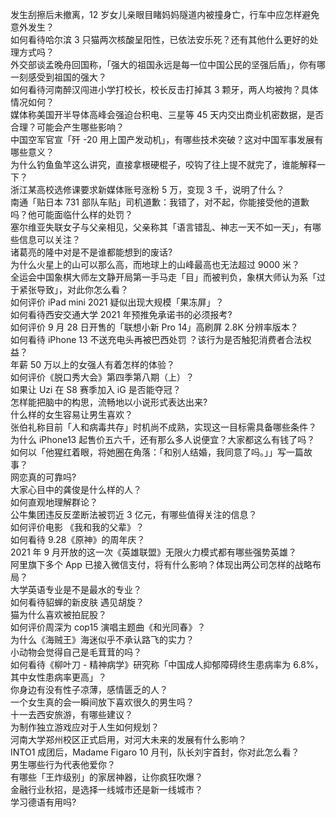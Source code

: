 发生刮擦后未撤离，12 岁女儿亲眼目睹妈妈隧道内被撞身亡，行车中应怎样避免意外发生？  
如何看待哈尔滨 3 只猫两次核酸呈阳性，已依法安乐死？还有其他什么更好的处理方式吗？  
外交部谈孟晚舟回国称，「强大的祖国永远是每一位中国公民的坚强后盾」，你有哪一刻感受到祖国的强大？  
如何看待河南醉汉闯进小学打校长，校长反击打掉其 3 颗牙，两人均被拘？具体情况如何？  
媒体称美国开半导体高峰会强迫台积电、三星等 45 天内交出商业机密数据，是否合理？可能会产生哪些影响？  
中国空军官宣「歼 -20 用上国产发动机」，有哪些技术突破？这对中国军事发展有哪些意义？  
为什么钓鱼鱼竿这么讲究，直接拿根硬棍子，咬钩了往上提不就完了，谁能解释一下？  
浙江某高校选修课要求新媒体账号涨粉 5 万，变现 3 千，说明了什么？  
南通「贴日本 731 部队车贴」司机道歉：我错了，对不起，你能接受他的道歉吗？他可能面临什么样的处罚？  
塞尔维亚失联女子与父亲相见，父亲称其「语言错乱、神志一天不如一天」，有哪些信息可以关注？  
诸葛亮的隆中对是不是谁都能想到的废话?  
为什么火星上的山可以那么高，而地球上的山峰最高也无法超过 9000 米？  
全运会中国象棋大师左文静开局第一手马走「目」而被判负，象棋大师认为系「过于紧张导致」，对此你怎么看？  
如何评价 iPad mini 2021 疑似出现大规模「果冻屏」？  
如何看待西安交通大学 2021 年预推免承诺书的必须报考?  
如何评价 9 月 28 日开售的「联想小新 Pro 14」高刷屏 2.8K 分辨率版本？  
如何看待 iPhone 13 不送充电头再被巴西处罚 ？该行为是否触犯消费者合法权益？  
年薪 50 万以上的女强人有着怎样的体验？  
如何评价《脱口秀大会》第四季第八期（上）？  
如果让 Uzi 在 S8 赛季加入 iG  是否能夺冠？  
怎样能把脑中的构思，流畅地以小说形式表达出来?  
什么样的女生容易让男生喜欢？  
张伯礼称目前「人和病毒共存」时机尚不成熟，实现这一目标需具备哪些条件？  
为什么 iPhone13 起售价五六千，还有那么多人说便宜？大家都这么有钱了吗？  
如何以「他猩红着眼，将她圈在角落：「和别人结婚，我同意了吗。」」写一篇故事？  
网恋真的可靠吗?  
大家心目中的龚俊是什么样的人？  
如何直观地理解群论？  
公牛集团违反反垄断法被罚近 3 亿元，有哪些值得关注的信息？  
如何评价电影 《我和我的父辈》？  
如何看待 9.28《原神》的周年庆？  
2021 年 9 月开放的这一次《英雄联盟》无限火力模式都有哪些强势英雄？  
阿里旗下多个 App 已接入微信支付，将有什么影响？体现出两公司怎样的战略布局？  
大学英语专业是不是最水的专业？  
如何看待貂蝉的新皮肤 遇见胡旋？  
猫为什么喜欢被拍屁股？  
如何评价周深为 cop15 演唱主题曲《和光同春》？  
为什么《海贼王》海迷似乎不承认路飞的实力？  
小动物会觉得自己是毛茸茸的吗？  
如何看待《柳叶刀 - 精神病学》研究称「中国成人抑郁障碍终生患病率为 6.8%，其中女性患病率更高」？  
你身边有没有性子凉薄，感情匮乏的人？  
一个女生真的会一瞬间放下喜欢很久的男生吗？  
十一去西安旅游，有哪些建议？  
为制作独立游戏应对于人生如何规划？  
河南大学郑州校区正式启用，对河大未来的发展有什么影响？  
INTO1 成团后，Madame Figaro 10 月刊，队长刘宇首封，你对此怎么看？  
男生哪些行为代表他爱你？  
有哪些「王炸级别」的家居神器，让你疯狂吹爆？  
金融行业秋招，是选择一线城市还是新一线城市？  
学习德语有用吗?  
